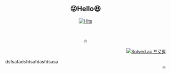 <div align="center">

## :stuck_out_tongue_winking_eye:**Hello**:laughing:

 
[![Hits](https://hits.seeyoufarm.com/api/count/incr/badge.svg?url=https%3A%2F%2Fgithub.com%2Fkihyuny&count_bg=%235FB2EA&title_bg=%239B9B9B&icon=angellist.svg&icon_color=%23E7E7E7&title=hits&edge_flat=false)](https://hits.seeyoufarm.com)

</br>
  
 🔥
 <div align="right">
 
[![Solved.ac
프로필](http://mazassumnida.wtf/api/generate_badge?boj=jsh99875)](https://solved.ac/jsh99875)
<div align="left">
 dsfsafadsfdsafdasfdsasa
</div>
🔥
 
</div>
  
 
  
  

